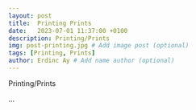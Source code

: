 ```yaml
---
layout: post
title:  Printing Prints
date:   2023-07-01 11:37:00 +0100
description: Printing/Prints
img: post-printing.jpg # Add image post (optional)
tags: [Printing, Prints]
author: Erdinc Ay # Add name author (optional)
---
```

Printing/Prints

...
